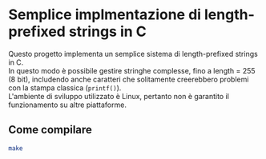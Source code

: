 # Semplice implmentazione di length-prefixed strings in C

Questo progetto implementa un semplice sistema di length-prefixed strings in C.  
In questo modo è possibile gestire stringhe complesse, fino a length = 255 (8 bit), includendo anche caratteri che solitamente creerebbero problemi con la stampa classica (`printf()`).  
L'ambiente di sviluppo utilizzato è Linux, pertanto non è garantito il funzionamento su altre piattaforme.  

## Come compilare

```bash
make
```
